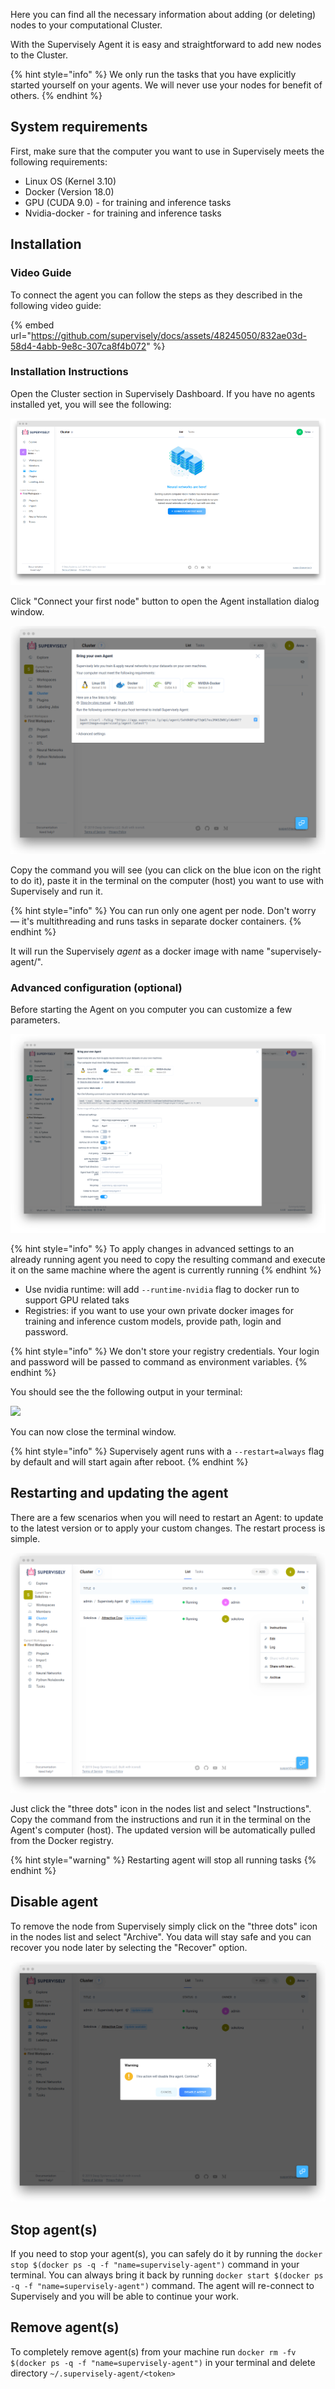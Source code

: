 Here you can find all the necessary information about adding (or deleting) nodes to your computational Cluster. 

With the Supervisely Agent it is easy and straightforward to add new nodes to the Cluster.

{% hint style="info" %}
We only run the tasks that you have explicitly started yourself on your agents. We will never use your nodes for benefit of others.
{% endhint %}

## System requirements

First, make sure that the computer you want to use in Supervisely meets the following requirements:

- Linux OS (Kernel 3.10)
- Docker (Version 18.0)
- GPU (CUDA 9.0) - for training and inference tasks
- Nvidia-docker - for training and inference tasks

## Installation

### Video Guide
To connect the agent you can follow the steps as they described in the following video guide:

{% embed url="https://github.com/supervisely/docs/assets/48245050/832ae03d-58d4-4abb-9e8c-307ca8f4b072" %}


 

### Installation Instructions
Open the Cluster section in Supervisely Dashboard. If you have no agents installed yet, you will see the following:

![](01.png)

Click "Connect your first node" button to open the Agent installation dialog window.



![](agent_a.png)

Copy the command you will see (you can click on the blue icon on the right to do it), paste it in the terminal on the computer (host) you want to use with Supervisely and run it.

{% hint style="info" %}
You can run only one agent per node. Don't worry — it's multithreading and runs tasks in separate docker containers.
{% endhint %}

It will run the Supervisely *agent* as a docker image with name "supervisely-agent/<token>".

### Advanced configuration (optional)

Before starting the Agent on you computer you can customize a few parameters.

![](agent_adv_a.png)

{% hint style="info" %}
To apply changes in advanced settings to an already running agent you need to copy the resulting command and execute it on the same machine where the agent is currently running
{% endhint %}

- Use nvidia runtime: will add `--runtime-nvidia` flag to docker run to support GPU related taks
- Registries: if you want to use your own private docker images for training and inference custom models, provide path, login and password.

  
{% hint style="info" %}
We don't store your registry credentials. Your login and password will be passed to command as environment variables.
{% endhint %}

You should see the the following output in your terminal:

![](../../../../assets/legacy/cluster/cmd.jpg)

You can now close the terminal window.

{% hint style="info" %}
Supervisely agent runs with a `--restart=always` flag by default and will start again after reboot.
{% endhint %}

## Restarting and updating the agent

There are a few scenarios when you will need to restart an Agent: to update to the latest version or to apply your custom changes. The restart process is simple. 

![](agent_instr_a.png)

Just click the "three dots" icon in the nodes list and select "Instructions". Copy the command from the instructions and run it in the terminal on the Agent's computer (host). The updated version will be automatically pulled from the Docker registry.

{% hint style="warning" %}
Restarting agent will stop all running tasks
{% endhint %}

## Disable agent

To remove the node from Supervisely simply click on the "three dots" icon in the nodes list and select "Archive". You data will stay safe and you can recover you node later by selecting the "Recover" option. 

![](agent_dis_a.png)

## Stop agent(s)

If you need to stop your agent(s), you can safely do it by running the `docker stop $(docker ps -q -f "name=supervisely-agent")` command in your terminal. You can always bring it back by running `docker start $(docker ps -q -f "name=supervisely-agent")` command. The agent will re-connect to Supervisely and you will be able to continue your work.

## Remove agent(s)

To completely remove agent(s) from your machine run `docker rm -fv $(docker ps -q -f "name=supervisely-agent")` in your terminal and delete directory `~/.supervisely-agent/<token>`



